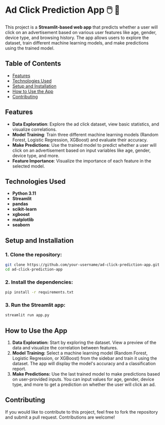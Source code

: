 # Ad Click Prediction App 🖱️ 🎯

This project is a **Streamlit-based web app** that predicts whether a user will click on an advertisement based on various user features like age, gender, device type, and browsing history. The app allows users to explore the dataset, train different machine learning models, and make predictions using the trained model.

## Table of Contents
- [Features](#features)
- [Technologies Used](#technologies-used)
- [Setup and Installation](#setup-and-installation)
- [How to Use the App](#how-to-use-the-app)
- [Contributing](#contributing)

## Features
- **Data Exploration**: Explore the ad click dataset, view basic statistics, and visualize correlations.
- **Model Training**: Train three different machine learning models (Random Forest, Logistic Regression, XGBoost) and evaluate their accuracy.
- **Make Predictions**: Use the trained model to predict whether a user will click on an advertisement based on input variables like age, gender, device type, and more.
- **Feature Importance**: Visualize the importance of each feature in the selected model.

## Technologies Used
- **Python 3.11**
- **Streamlit**
- **pandas**
- **scikit-learn**
- **xgboost**
- **matplotlib**
- **seaborn**

## Setup and Installation

### 1. Clone the repository:
```bash
git clone https://github.com/your-username/ad-click-prediction-app.git
cd ad-click-prediction-app 
```
### 2. Install the dependencies:
```bash
pip install -r requirements.txt
```
### 3. Run the Streamlit app:
```bash
streamlit run app.py
```

## How to Use the App
1. **Data Exploration:** Start by exploring the dataset. View a preview of the data and visualize the correlation between features.
2. **Model Training:** Select a machine learning model (Random Forest, Logistic Regression, or XGBoost) from the sidebar and train it using the dataset. The app will display the model's accuracy and a classification report.
3. **Make Predictions:** Use the last trained model to make predictions based on user-provided inputs. You can input values for age, gender, device type, and more to get a prediction on whether the user will click an ad.


## Contributing
If you would like to contribute to this project, feel free to fork the repository and submit a pull request. Contributions are welcome!

